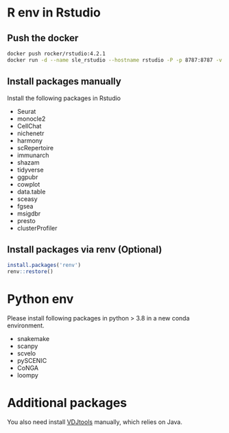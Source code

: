 # R env in Rstudio

## Push the docker

```bash
docker push rocker/rstudio:4.2.1
docker run -d --name sle_rstudio --hostname rstudio -P -p 8787:8787 -v /your/path:/data rocker/rstudio:4.2.1
```

## Install packages manually
Install the following packages in Rstudio
- Seurat
- monocle2
- CellChat
- nichenetr
- harmony
- scRepertoire
- immunarch
- shazam
- tidyverse
- ggpubr
- cowplot
- data.table
- sceasy
- fgsea
- msigdbr
- presto
- clusterProfiler

## Install packages via renv (Optional)

```R
install.packages('renv')
renv::restore()
```

# Python env
Please install following packages in python > 3.8 in a new conda environment.
- snakemake 
- scanpy
- scvelo
- pySCENIC
- CoNGA
- loompy

# Additional packages
You also need install [VDJtools](https://vdjtools-doc.readthedocs.io/en/master/#) manually, which relies on Java.
